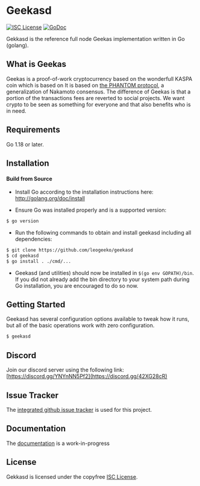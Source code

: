 
Geekasd
====

[![ISC License](http://img.shields.io/badge/license-ISC-blue.svg)](https://choosealicense.com/licenses/isc/)
[![GoDoc](https://img.shields.io/badge/godoc-reference-blue.svg)](http://godoc.org/github.com/kaspanet/kaspad)

Gekkasd is the reference full node Geekas implementation written in Go (golang).

## What is Geekas

Geekas is a proof-of-work cryptocurrency based on the wonderfull KASPA coin which is based on It is based on [the PHANTOM protocol](https://eprint.iacr.org/2018/104.pdf), a generalization of Nakamoto consensus. The difference of Geekas is that a portion of the transactions fees are reverted to social projects. We want crypto to be seen as something for everyone and that also benefits who is in need.

## Requirements

Go 1.18 or later.

## Installation

#### Build from Source

- Install Go according to the installation instructions here:
  http://golang.org/doc/install

- Ensure Go was installed properly and is a supported version:

```bash
$ go version
```

- Run the following commands to obtain and install geekasd including all dependencies:

```bash
$ git clone https://github.com/leogeeko/geekasd
$ cd geekasd
$ go install . ./cmd/...
```

- Geekasd (and utilities) should now be installed in `$(go env GOPATH)/bin`. If you did
  not already add the bin directory to your system path during Go installation,
  you are encouraged to do so now.


## Getting Started

Geekasd has several configuration options available to tweak how it runs, but all
of the basic operations work with zero configuration.

```bash
$ geekasd
```

## Discord
Join our discord server using the following link: [https://discord.gg/YNYnNN5Pf2](https://discord.gg/42XG28cR)

## Issue Tracker

The [integrated github issue tracker](https://github.com/leogeeko/geekasd/issues)
is used for this project.

## Documentation

The [documentation](https://github.com/leogeeko/docs) is a work-in-progress

## License

Gekkasd is licensed under the copyfree [ISC License](https://choosealicense.com/licenses/isc/).
